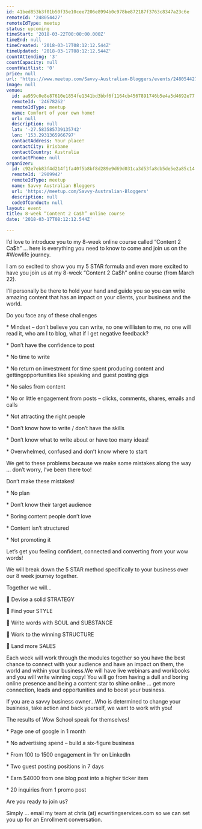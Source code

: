```yaml
---
id: 41bed853b3f01b50f35e10cee7206e8994b0c978be872187f3763c8347a23c6e
remoteId: '248054427'
remoteIdType: meetup
status: upcoming
timeStart: '2018-03-22T00:00:00.000Z'
timeEnd: null
timeCreated: '2018-03-17T08:12:12.544Z'
timeUpdated: '2018-03-17T08:12:12.544Z'
countAttending: '3'
countCapacity: null
countWaitlist: '0'
price: null
url: 'https://www.meetup.com/Savvy-Australian-Bloggers/events/248054427/'
image: null
venue:
  id: aa959c0e8e87610e1854fe1341bd3bbf6f1164cb4567891746b5e4a5d4692e77
  remoteId: '24678262'
  remoteIdType: meetup
  name: Comfort of your own home!
  url: null
  description: null
  lat: '-27.583585739135742'
  lon: '153.2931365966797'
  contactAddress: Your place!
  contactCity: Brisbane
  contactCountry: Australia
  contactPhone: null
organizer:
  id: c92e7eb83f4d214f1fa40f5b8bf8d289e9d69d031ca3d53fa8db5de5e2a85c14
  remoteId: '2909942'
  remoteIdType: meetup
  name: Savvy Australian Bloggers
  url: 'https://meetup.com/Savvy-Australian-Bloggers'
  description: null
  codeOfConduct: null
layout: event
title: 8-week “Content 2 Ca$h” online course
date: '2018-03-17T08:12:12.544Z'

---
```

<p>I’d love to introduce you to my 8-week online course called “Content 2 Ca$h” … here is everything you need to know to come and join us on the #Wowlife journey.</p> <p>I am so excited to show you my 5 STAR formula and even more excited to have you join us at my 8-week “Content 2 Ca$h” online course (from March 22).</p> <p>I’ll personally be there to hold your hand and guide you so you can write amazing content that has an impact on your clients, your business and the world.</p> <p>Do you face any of these challenges</p> <p>* Mindset – don’t believe you can write, no one willlisten to me, no one will read it, who am I to blog, what if I get negative feedback?</p> <p>* Don’t have the confidence to post</p> <p>* No time to write</p> <p>* No return on investment for time spent producing content and gettingopportunities like speaking and guest posting gigs</p> <p>* No sales from content</p> <p>* No or little engagement from posts – clicks, comments, shares, emails and calls</p> <p>* Not attracting the right people</p> <p>* Don’t know how to write / don’t have the skills</p> <p>* Don’t know what to write about or have too many ideas!</p> <p>* Overwhelmed, confused and don’t know where to start </p> <p>We get to these problems because we make some mistakes along the way … don’t worry, I’ve been there too!</p> <p>Don’t make these mistakes!</p> <p>* No plan</p> <p>* Don’t know their target audience</p> <p>* Boring content people don’t love</p> <p>* Content isn’t structured</p> <p>* Not promoting it </p> <p>Let’s get you feeling confident, connected and converting from your wow words!</p> <p>We will break down the 5 STAR method specifically to your business over our 8 week journey together.</p> <p>Together we will…</p> <p>🌟 Devise a solid STRATEGY</p> <p>🌟 Find your STYLE</p> <p>🌟 Write words with SOUL and SUBSTANCE</p> <p>🌟 Work to the winning STRUCTURE</p> <p>🌟 Land more SALES</p> <p>Each week will work through the modules together so you have the best chance to connect with your audience and have an impact on them, the world and within your business.We will have live webinars and workbooks and you will write winning copy! You will go from having a dull and boring online presence and being a content star to shine online … get more connection, leads and opportunities and to boost your business. </p> <p>If you are a savvy business owner…Who is determined to change your business, take action and back yourself, we want to work with you!</p> <p>The results of Wow School speak for themselves!</p> <p>* Page one of google in 1 month</p> <p>* No advertising spend – build a six-figure business</p> <p>* From 100 to 1500 engagement in 1hr on LinkedIn</p> <p>* Two guest posting positions in 7 days</p> <p>* Earn $4000 from one blog post into a higher ticker item</p> <p>* 20 inquiries from 1 promo post </p> <p>Are you ready to join us? </p> <p>Simply … email my team at chris (at) ecwritingservices.com so we can set you up for an Enrollment conversation.</p>
